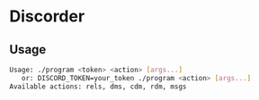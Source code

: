 # Discorder

## Usage

```bash
Usage: ./program <token> <action> [args...]
   or: DISCORD_TOKEN=your_token ./program <action> [args...]
Available actions: rels, dms, cdm, rdm, msgs
```
